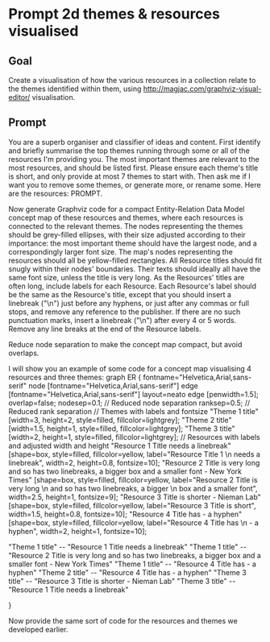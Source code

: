 # Prompt 2d themes & resources visualised

## Goal

Create a visualisation of how the various resources in a collection relate to the themes identified within them, using http://magjac.com/graphviz-visual-editor/ visualisation. 

## Prompt

You are a superb organiser and classifier of ideas and content. First identify and briefly summarise the top themes running through some or all of the resources I'm providing you. The most important themes are relevant to the most resources, and should be listed first. Please ensure each theme's title is short, and only provide at most 7 themes to start with. Then ask me if I want you to remove some themes, or generate more, or rename some. Here are the resources: PROMPT.

Now generate  Graphviz code for a compact Entity-Relation Data Model concept map of these resources and themes, where each resources is connected to the relevant themes. The nodes representing the themes should be grey-filled ellipses, with their size adjusted according to their importance: the most important theme should have the largest node, and a correspondingly larger font size. The map's nodes representing the resources should all be yellow-filled rectangles. All Resource titles should fit snugly within their nodes' boundaries. Their texts should ideally all have the same font size, unless the title is very long. As the Resources' titles are often long, include labels for each Resource. Each Resource's label should be the same as the Resource's title, except that you should insert a linebreak ("\n") just before any hyphens, or just after any commas or full stops, and remove any reference to the publisher. If there are no such punctuation marks, insert a linebreak ("\n") after every 4 or 5 words. Remove any line breaks at the end of the Resource labels.

Reduce node separation to make the concept map compact, but avoid overlaps.

I will show you an example of some code for a concept map visualising 4 resources and three themes: 
graph ER {
	fontname="Helvetica,Arial,sans-serif"
	node [fontname="Helvetica,Arial,sans-serif"]
	edge [fontname="Helvetica,Arial,sans-serif"]
	layout=neato
	edge [penwidth=1.5];
	overlap=false;
	nodesep=0.1; // Reduced node separation
	ranksep=0.5; // Reduced rank separation
	// Themes with labels and fontsize
	"Theme 1 title" [width=3, height=2, style=filled, fillcolor=lightgrey];
	"Theme 2 title" [width=1.5, height=1, style=filled, fillcolor=lightgrey];
	"Theme 3 title" [width=2, height=1, style=filled, fillcolor=lightgrey];
	// Resources with labels and adjusted width and height
	  "Resource 1 Title needs a linebreak" [shape=box, style=filled, fillcolor=yellow, label="Resource Title 1 \n needs a linebreak", width=2, height=0.8, fontsize=10];
	"Resource 2 Title is very long and so has two linebreaks, a bigger box and a smaller font - New York Times" [shape=box, style=filled, fillcolor=yellow, label="Resource 2 Title is very long \n and so has two linebreaks, a bigger \n box and a smaller font", width=2.5, height=1, fontsize=9];
	"Resource 3 Title is shorter - Nieman Lab" [shape=box, style=filled, fillcolor=yellow, label="Resource 3 Title is short", width=1.5, height=0.8, fontsize=10];
	"Resource 4 Title has - a hyphen" [shape=box, style=filled, fillcolor=yellow, label="Resource 4 Title has \n - a hyphen", width=2, height=1, fontsize=10];

"Theme 1 title" --  "Resource 1 Title needs a linebreak"
"Theme 1 title" -- "Resource 2 Title is very long and so has two linebreaks, a bigger box and a smaller font - New York Times" 
"Theme 1 title" --  "Resource 4 Title has - a hyphen"
"Theme 2 title" --  "Resource 4 Title has - a hyphen"
"Theme 3 title" --  "Resource 3 Title is shorter - Nieman Lab"
"Theme 3 title" --   "Resource 1 Title needs a linebreak"

}

Now provide the same sort of code for the resources and themes we developed earlier.
